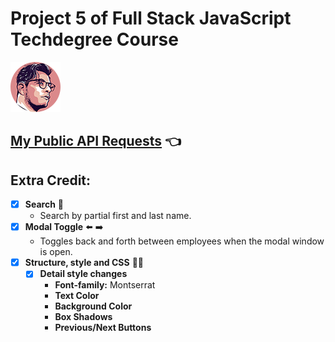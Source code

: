 # Project 5 of Full Stack JavaScript Techdegree Course

![This is an illustration of Misael Ruiz](https://github.com/misaruiz/04-oop-game-show-app/blob/main/images/misa-avatar.png?raw=true)

## [My Public API Requests](https://misaruiz.github.io/05-public-api-requests/) :point_left:

## Extra Credit:

- [x] **Search** :mag_right:
  - Search by partial first and last name.
- [x] **Modal Toggle** :arrow_left: :arrow_right:
  - Toggles back and forth between employees when the modal window is open.
- [x] **Structure, style and CSS** :artist:
  - [x] **Detail style changes**
    - **Font-family:** Montserrat
    - **Text Color**
    - **Background Color**
    - **Box Shadows**
    - **Previous/Next Buttons**
